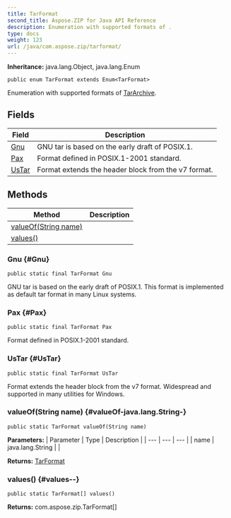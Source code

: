 ```yaml
---
title: TarFormat
second_title: Aspose.ZIP for Java API Reference
description: Enumeration with supported formats of .
type: docs
weight: 123
url: /java/com.aspose.zip/tarformat/
---
```


**Inheritance:**
java.lang.Object, java.lang.Enum
```
public enum TarFormat extends Enum<TarFormat>
```

Enumeration with supported formats of [TarArchive](../../com.aspose.zip/tararchive).
## Fields

| Field | Description |
| --- | --- |
| [Gnu](#Gnu) | GNU tar is based on the early draft of POSIX.1. |
| [Pax](#Pax) | Format defined in POSIX.1-2001 standard. |
| [UsTar](#UsTar) | Format extends the header block from the v7 format. |
## Methods

| Method | Description |
| --- | --- |
| [valueOf(String name)](#valueOf-java.lang.String-) |  |
| [values()](#values--) |  |
### Gnu {#Gnu}
```
public static final TarFormat Gnu
```


GNU tar is based on the early draft of POSIX.1. This format is implemented as default tar format in many Linux systems.

### Pax {#Pax}
```
public static final TarFormat Pax
```


Format defined in POSIX.1-2001 standard.

### UsTar {#UsTar}
```
public static final TarFormat UsTar
```


Format extends the header block from the v7 format. Widespread and supported in many utilities for Windows.

### valueOf(String name) {#valueOf-java.lang.String-}
```
public static TarFormat valueOf(String name)
```




**Parameters:**
| Parameter | Type | Description |
| --- | --- | --- |
| name | java.lang.String |  |

**Returns:**
[TarFormat](../../com.aspose.zip/tarformat)
### values() {#values--}
```
public static TarFormat[] values()
```




**Returns:**
com.aspose.zip.TarFormat[]
